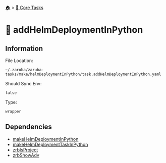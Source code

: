 <!--startTocHeader-->
[🏠](../README.md) > [🥝 Core Tasks](README.md)
# 🚢 addHelmDeploymentInPython
<!--endTocHeader-->

## Information

File Location:

    ~/.zaruba/zaruba-tasks/make/helmDeploymentInPython/task.addHelmDeploymentInPython.yaml

Should Sync Env:

    false

Type:

    wrapper


## Dependencies

* [makeHelmDeploymentInPython](make-helm-deployment-in-python.md)
* [makeHelmDeploymentTaskInPython](make-helm-deployment-task-in-python.md)
* [zrbIsProject](zrb-is-project.md)
* [zrbShowAdv](zrb-show-adv.md)